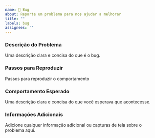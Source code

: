 ```yaml
---
name: 🐛 Bug
about: Reporte um problema para nos ajudar a melhorar
title: ""
labels: bug
assignees: ''
---
```


### Descrição do Problema

Uma descrição clara e concisa do que é o bug.

### Passos para Reproduzir

Passos para reproduzir o comportamento


### Comportamento Esperado

Uma descrição clara e concisa do que você esperava que acontecesse.


### Informações Adicionais

Adicione qualquer informação adicional ou capturas de tela sobre o problema aqui.
